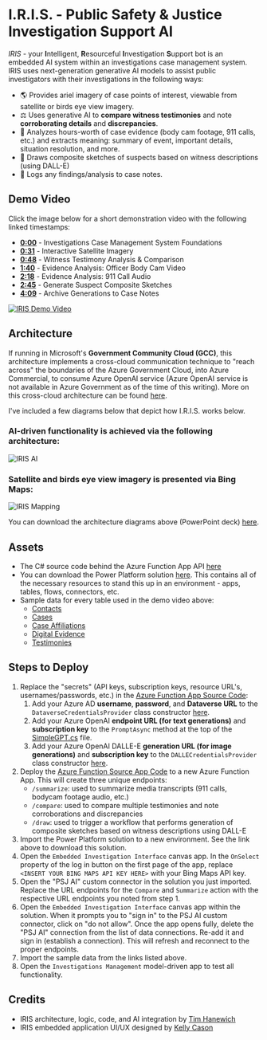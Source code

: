 # I.R.I.S. - Public Safety & Justice Investigation Support AI

*IRIS* - your **I**ntelligent, **R**esourceful **I**nvestigation **S**upport bot is an embedded AI system within an investigations case management system. IRIS uses next-generation generative AI models to assist public investigators with their investigations in the following ways:

- 🌎 Provides ariel imagery of case points of interest, viewable from satellite or birds eye view imagery.  
- ⚖️ Uses generative AI to **compare witness testimonies** and note **corroborating details** and **discrepancies**.
- 🎥 Analyzes hours-worth of case evidence (body cam footage, 911 calls, etc.) and extracts meaning: summary of event, important details, situation resolution, and more.
- 🎨 Draws composite sketches of suspects based on witness descriptions (using DALL-E)
- 📝 Logs any findings/analysis to case notes.

## Demo Video
Click the image below for a short demonstration video with the following linked timestamps:
- [**0:00**](https://youtu.be/5KNDsAtLkJU?t=5) - Investigations Case Management System Foundations
- [**0:31**](https://youtu.be/5KNDsAtLkJU?t=31) - Interactive Satellite Imagery
- [**0:48**](https://youtu.be/5KNDsAtLkJU?t=48) - Witness Testimony Analysis & Comparison
- [**1:40**](https://youtu.be/5KNDsAtLkJU?t=100) - Evidence Analysis: Officer Body Cam Video
- [**2:18**](https://youtu.be/5KNDsAtLkJU?t=138) - Evidence Analysis: 911 Call Audio
- [**2:45**](https://youtu.be/5KNDsAtLkJU?t=165) - Generate Suspect Composite Sketches
- [**4:09**](https://youtu.be/5KNDsAtLkJU?t=249) - Archive Generations to Case Notes

[![IRIS Demo Video](https://i.imgur.com/hPlxqDv.png)](https://youtu.be/5KNDsAtLkJU)

## Architecture
If running in Microsoft's **Government Community Cloud (GCC)**, this architecture implements a cross-cloud communication technique to "reach across" the boundaries of the Azure Government Cloud, into Azure Commercial, to consume Azure OpenAI service (Azure OpenAI service is not available in Azure Government as of the time of this writing). More on this cross-cloud architecture can be found [here](https://azure.microsoft.com/en-us/blog/unlock-new-insights-with-azure-openai-service-for-government/).

I've included a few diagrams below that depict how I.R.I.S. works below. 

### AI-driven functionality is achieved via the following architecture:
![IRIS AI](https://i.imgur.com/UcLqeBE.png)

### Satellite and birds eye view imagery is presented via Bing Maps:
![IRIS Mapping](https://i.imgur.com/tc8CJZL.png)

You can download the architecture diagrams above (PowerPoint deck) [here](https://github.com/TimHanewich/Power-Platform-Assets/releases/download/9/architecture.pptx).

## Assets
- The C# source code behind the Azure Function App API [here](./src/)
- You can download the Power Platform solution [here](https://github.com/TimHanewich/Power-Platform-Assets/releases/download/8/investigations_1_0_0_3.zip). This contains all of the necessary resources to stand this up in an environment - apps, tables, flows, connectors, etc.
- Sample data for every table used in the demo video above:
    - [Contacts](https://github.com/TimHanewich/Power-Platform-Assets/releases/download/7/contacts.csv)
    - [Cases](https://github.com/TimHanewich/Power-Platform-Assets/releases/download/7/inv_cases.csv)
    - [Case Affiliations](https://github.com/TimHanewich/Power-Platform-Assets/releases/download/7/inv_caseaffiliations.csv)
    - [Digital Evidence](https://github.com/TimHanewich/Power-Platform-Assets/releases/download/7/inv_digitalevidences.csv)
    - [Testimonies](https://github.com/TimHanewich/Power-Platform-Assets/releases/download/7/inv_testimonies.csv)

## Steps to Deploy
1. Replace the "secrets" (API keys, subscription keys, resource URL's, usernames/passwords, etc.) in the [Azure Function App Source Code](./src/api/):
    1. Add your Azure AD **username**, **password**, and **Dataverse URL** to the `DataverseCredentialsProvider` class constructor [here](./src/engine/DataverseCredentialsProvider.cs).
    2. Add your Azure OpenAI **endpoint URL (for text generations)** and **subscription key** to the `PromptAsync` method at the top of the [SimpleGPT.cs](./src/engine/SimpleGPT.cs) file.
    3. Add your Azure OpenAI DALLE-E **generation URL (for image generations)** and **subscription key** to the `DALLECredentialsProvider` class constructor [here](./src/engine/DALLECredentialsProvider.cs).
2. Deploy the [Azure Function Source App Code](./src/api/) to a new Azure Function App. This will create three unique endpoints:
    - `/summarize`: used to summarize media transcripts (911 calls, bodycam footage audio, etc.)
    - `/compare`: used to compare multiple testimonies and note corroborations and discrepancies
    - `/draw`: used to trigger a workflow that performs generation of composite sketches based on witness descriptions using DALL-E
3. Import the Power Platform solution to a new environment. See the link above to download this solution.
4. Open the `Embedded Investigation Interface` canvas app. In the `OnSelect` property of the log in button on the first page of the app, replace `<INSERT YOUR BING MAPS API KEY HERE>` with your Bing Maps API key.
5. Open the "PSJ AI" custom connector in the solution you just imported. Replace the URL endpoints for the `Compare` and `Summarize` action with the respective URL endpoints you noted from step 1.
6. Open the `Embedded Investigation Interface` canvas app within the solution. When it prompts you to "sign in" to the PSJ AI custom connector, click on "do not allow". Once the app opens fully, delete the "PSJ AI" connection from the list of data connections. Re-add it and sign in (establish a connection). This will refresh and reconnect to the proper endpoints.
7. Import the sample data from the links listed above.
8. Open the `Investigations Management` model-driven app to test all functionality.

## Credits
- IRIS architecture, logic, code, and AI integration by [Tim Hanewich](https://github.com/TimHanewich)
- IRIS embedded application UI/UX designed by [Kelly Cason](https://www.linkedin.com/in/kellycason/)
